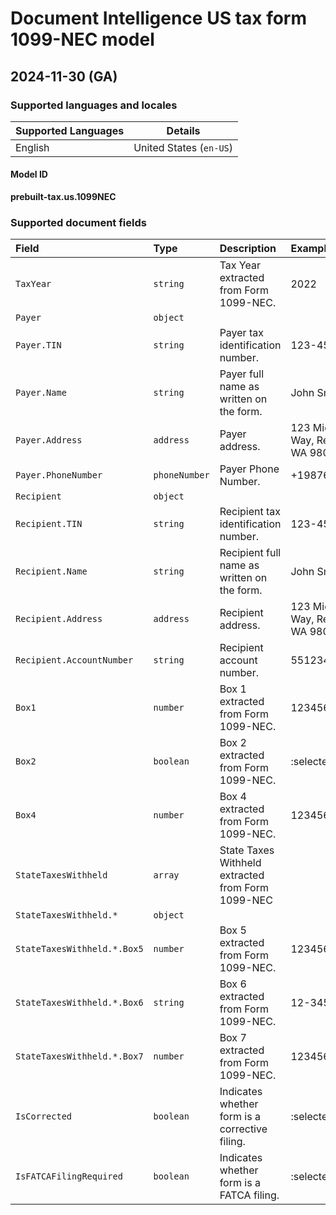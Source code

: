 # Document Intelligence US tax form 1099-NEC model

## 2024-11-30 (GA)

### Supported languages and locales

| Supported Languages | Details |
|:--------------------|:-------:|
|English|United States (`en-US`)|

#### Model ID

**prebuilt-tax.us.1099NEC**

### Supported document fields

| Field | Type | Description | Example |
|:------|:-----|:------------|:--------|
|`TaxYear`|`string`|Tax Year extracted from Form 1099-NEC.|2022|
|`Payer`|`object`|||
|`Payer.TIN`|`string`|Payer tax identification number.|123-45-6789|
|`Payer.Name`|`string`|Payer full name as written on the form.|John Smith|
|`Payer.Address`|`address`|Payer address.|123 Microsoft Way, Redmond WA 98052|
|`Payer.PhoneNumber`|`phoneNumber`|Payer Phone Number.|+19876543210|
|`Recipient`|`object`|||
|`Recipient.TIN`|`string`|Recipient tax identification number.|123-45-6789|
|`Recipient.Name`|`string`|Recipient full name as written on the form.|John Smith|
|`Recipient.Address`|`address`|Recipient address.|123 Microsoft Way, Redmond WA 98052|
|`Recipient.AccountNumber`|`string`|Recipient account number.|55123456789|
|`Box1`|`number`|Box 1 extracted from Form 1099-NEC.|123456|
|`Box2`|`boolean`|Box 2 extracted from Form 1099-NEC.|:selected:|
|`Box4`|`number`|Box 4 extracted from Form 1099-NEC.|123456|
|`StateTaxesWithheld`|`array`|State Taxes Withheld extracted from Form 1099-NEC||
|`StateTaxesWithheld.*`|`object`|||
|`StateTaxesWithheld.*.Box5`|`number`|Box 5 extracted from Form 1099-NEC.|123456|
|`StateTaxesWithheld.*.Box6`|`string`|Box 6 extracted from Form 1099-NEC.|12-3456789|
|`StateTaxesWithheld.*.Box7`|`number`|Box 7 extracted from Form 1099-NEC.|123456|
|`IsCorrected`|`boolean`|Indicates whether form is a corrective filing.|:selected:|
|`IsFATCAFilingRequired`|`boolean`|Indicates whether form is a FATCA filing.|:selected:|